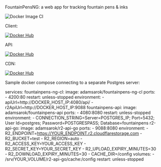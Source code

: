 FountainPensNG: a web app for tracking fountain pens & inks

![Docker Image CI](https://github.com/adamsarok/FountainPensNg/actions/workflows/docker-image.yml/badge.svg)

Client:

[![Docker Hub](https://img.shields.io/docker/pulls/adamsarok/fountainpens-ng-cl.svg)](https://hub.docker.com/r/adamsarok/fountainpens-ng-cl)

API:

[![Docker Hub](https://img.shields.io/docker/pulls/adamsarok/fountainpens-api.svg)](https://hub.docker.com/r/adamsarok/fountainpens-api)

CDN:

[![Docker Hub](https://img.shields.io/docker/pulls/adamsarok/r2-api-go.svg)](https://hub.docker.com/r/adamsarok/r2-api-go)

Sample docker compose connecting to a separate Postgres server:

services:
    fountainpens-ng-cl:
        image: adamsarok/fountainpens-ng-cl
        ports:
          - 4200:80
        restart: unless-stopped
        environment:
          - apiUrl=http://DOCKER_HOST_IP:4080/api/
          - r2ApiUrl=http://DOCKER_HOST_IP:9088
    fountainpens-api:
        image: adamsarok/fountainpens-api
        ports:
          - 4080:8080
        restart: unless-stopped
        environment:
          - CONNECTION_STRING=Server=POSTGRES_IP; Port=5432; User Id=postgres; Password=POSTGRESPASS; Database=fountainpens
    r2-api-go:
        image: adamsarok/r2-api-go
        ports:
          - 9088:8080
        environment:
          - R2_ENDPOINT=https://YOUR_ENDPOINT.r2.cloudflarestorage.com
          - R2_BUCKET=test
          - R2_REGION=auto
          - R2_ACCESS_KEY=YOUR_ACCESS_KEY
          - R2_SECRET_KEY=YOUR_SECRET_KEY
          - R2_UPLOAD_EXPIRY_MINUTES=30
          - R2_DOWNLOAD_EXPIRY_MINUTES=30
          - CACHE_DIR=/config
        volumes:
          - /srv/YOUR_VOLUME/r2-api-go/cache:/config
        restart: unless-stopped
